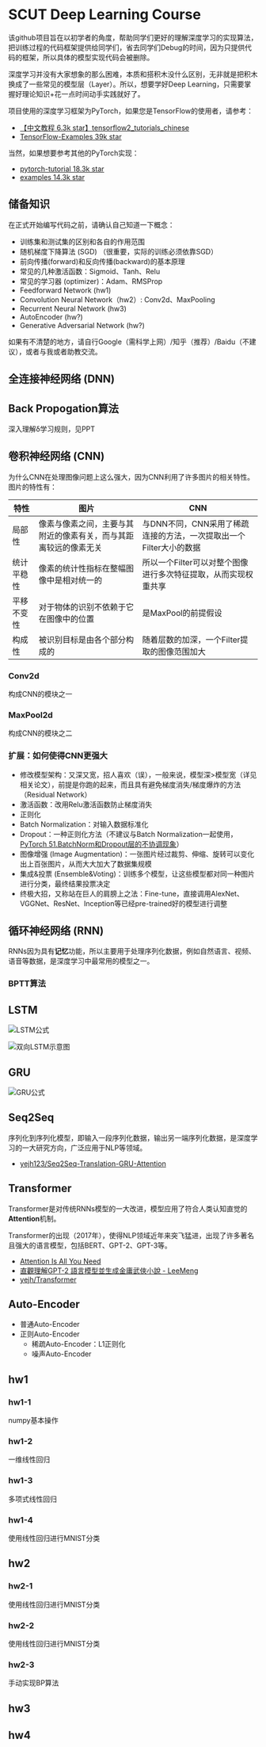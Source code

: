 # SCUT Deep Learning Course 
该github项目旨在以初学者的角度，帮助同学们更好的理解深度学习的实现算法，把训练过程的代码框架提供给同学们，省去同学们Debug的时间，因为只提供代码的框架，所以具体的模型实现代码会被删除。

深度学习并没有大家想象的那么困难，本质和搭积木没什么区别，无非就是把积木换成了一些常见的模型层（Layer）。所以，想要学好Deep Learning，只需要掌握好理论知识+花一点时间动手实践就好了。

项目使用的深度学习框架为PyTorch，如果您是TensorFlow的使用者，请参考：

- [【中文教程 6.3k star】tensorflow2_tutorials_chinese](https://github.com/czy36mengfei/tensorflow2_tutorials_chinese)
- [TensorFlow-Examples 39k star](https://github.com/aymericdamien/TensorFlow-Examples)

当然，如果想要参考其他的PyTorch实现：
- [pytorch-tutorial 18.3k star](https://github.com/yunjey/pytorch-tutorial)
- [examples 14.3k star](https://github.com/pytorch/examples)


## 储备知识
在正式开始编写代码之前，请确认自己知道一下概念：

 - 训练集和测试集的区别和各自的作用范围
 - 随机梯度下降算法 (SGD) （很重要，实际的训练必须依靠SGD）
 - 前向传播(forward)和反向传播(backward)的基本原理
 - 常见的几种激活函数：Sigmoid、Tanh、Relu
 - 常见的学习器 (optimizer)：Adam、RMSProp
 - Feedforward Network (hw1)
 - Convolution Neural Network（hw2）: Conv2d、MaxPooling
 - Recurrent Neural Network (hw3)
 - AutoEncoder (hw?)
 - Generative Adversarial Network (hw?)
 
 
如果有不清楚的地方，请自行Google（需科学上网）/知乎（推荐）/Baidu（不建议），或者与我或者助教交流。


## 全连接神经网络 (DNN)


## Back Propogation算法
深入理解δ学习规则，见PPT


## 卷积神经网络 (CNN)
为什么CNN在处理图像问题上这么强大，因为CNN利用了许多图片的相关特性。图片的特性有：
 
 
| 特性 | 图片 | CNN |
|  ----  | ---- | ---- |
| 局部性 | 像素与像素之间，主要与其附近的像素有关，而与其距离较远的像素无关 | 与DNN不同，CNN采用了稀疏连接的方法，一次提取出一个Filter大小的数据 |
| 统计平稳性 | 像素的统计性指标在整幅图像中是相对统一的 | 所以一个Filter可以对整个图像进行多次特征提取，从而实现权重共享 |
| 平移不变性 | 对于物体的识别不依赖于它在图像中的位置 | 是MaxPool的前提假设 |
| 构成性 | 被识别目标是由各个部分构成的 | 随着层数的加深，一个Filter提取的图像范围加大 |

### Conv2d
构成CNN的模块之一

### MaxPool2d
构成CNN的模块之二

### 扩展：如何使得CNN更强大
 - 修改模型架构：又深又宽，招人喜欢（误），一般来说，模型深>模型宽（详见相关论文），前提是你跑的起来，而且具有避免梯度消失/梯度爆炸的方法（Residual Network）
 - 激活函数：改用Relu激活函数防止梯度消失
 - 正则化
  - Batch Normalization：对输入数据标准化
  - Dropout：一种正则化方法（不建议与Batch Normalization一起使用，[PyTorch 51.BatchNorm和Dropout层的不协调现象](https://zhuanlan.zhihu.com/p/199521441)）
 - 图像增强 (Image Augmentation)：一张图片经过裁剪、伸缩、旋转可以变化出上百张图片，从而大大加大了数据集规模
 - 集成&投票 (Ensemble&Voting)：训练多个模型，让这些模型都对同一种图片进行分类，最终结果投票决定
 - 终极大招，又称站在巨人的肩膀上之法：Fine-tune，直接调用AlexNet、VGGNet、ResNet、Inception等已经pre-trained好的模型进行调整


## 循环神经网络 (RNN)

RNNs因为具有**记忆**功能，所以主要用于处理序列化数据，例如自然语言、视频、语音等数据，是深度学习中最常用的模型之一。

### BPTT算法

## LSTM
![LSTM公式](https://github.com/yejh123/scut-dl-course/blob/main/RNN/LSTM.png)

![双向LSTM示意图](https://github.com/yejh123/scut-dl-course/blob/main/RNN/double%20LSTM.jpg)

## GRU
![GRU公式](https://github.com/yejh123/scut-dl-course/blob/main/RNN/GRU.png)

## Seq2Seq 
序列化到序列化模型，即输入一段序列化数据，输出另一端序列化数据，是深度学习的一大研究方向，广泛应用于NLP等领域。

 - [yejh123/Seq2Seq-Translation-GRU-Attention](https://github.com/yejh123/Seq2Seq-Translation-GRU-Attention/tree/main)

## Transformer
Transformer是对传统RNNs模型的一大改进，模型应用了符合人类认知直觉的**Attention**机制。

Transformer的出现（2017年），使得NLP领域近年来突飞猛进，出现了许多著名且强大的语言模型，包括BERT、GPT-2、GPT-3等。

 - [Attention Is All You Need](https://arxiv.org/abs/1706.03762) 
 - [直觀理解GPT-2 語言模型並生成金庸武俠小說 - LeeMeng](https://leemeng.tw/gpt2-language-model-generate-chinese-jing-yong-novels.html)
 - [yejh/Transformer](https://github.com/yejh123/Transformer)
 
## Auto-Encoder
 - 普通Auto-Encoder
 - 正则Auto-Encoder
   - 稀疏Auto-Encoder：L1正则化
   - 噪声Auto-Encoder


## hw1

### hw1-1
numpy基本操作

### hw1-2
一维线性回归

### hw1-3
多项式线性回归

### hw1-4
使用线性回归进行MNIST分类


## hw2

### hw2-1
使用线性回归进行MNIST分类

### hw2-2
使用线性回归进行MNIST分类

### hw2-3
手动实现BP算法


## hw3


## hw4









